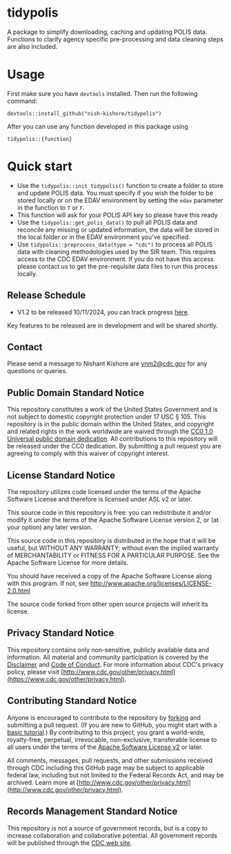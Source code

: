 # tidypolis
A package to simplify downloading, caching and updating POLIS data. Functions 
to clarify agency specific pre-processing and data cleaning steps are also included. 

# Usage
First make sure you have `devtools` installed. Then run the following command: 

```
devtools::install_github("nish-kishore/tidypolis")
```

After you can use any function developed in this package using 

```
tidypolis::{function}
```

# Quick start 
- Use the `tidypolis::init_tidypolis()` function to create a folder to store and update POLIS data. 
You must specify if you wish the folder to be stored locally or on the EDAV environment by setting 
the `edav` parameter in the function to `T` or `F`. 
- This function will ask for your POLIS API key so please have this ready
- Use the `tidypolis::get_polis_data()` to pull all POLIS data and reconcile any missing or updated information, 
the data will be stored in the local folder or in the EDAV environment you've specified. 
- Use `tidypolis::preprocess_data(type = "cdc")` to process all POLIS data with cleaning methodologies 
used by the SIR team. This requires access to the CDC EDAV environment. If you do not have this access please 
contact us to get the pre-requisite data files to run this process locally. 


## Release Schedule

- V1.2 to be released 10/11/2024, you can track progress [here](https://github.com/nish-kishore/tidypolis/milestone/3).

Key features to be released are in development and will be shared shortly. 

## Contact 
Please send a message to Nishant Kishore are ynm2@cdc.gov for any questions or queries. 

## Public Domain Standard Notice
This repository constitutes a work of the United States Government and is not
subject to domestic copyright protection under 17 USC § 105. This repository is in
the public domain within the United States, and copyright and related rights in
the work worldwide are waived through the [CC0 1.0 Universal public domain dedication](https://creativecommons.org/publicdomain/zero/1.0/).
All contributions to this repository will be released under the CC0 dedication. By
submitting a pull request you are agreeing to comply with this waiver of
copyright interest.

## License Standard Notice
The repository utilizes code licensed under the terms of the Apache Software
License and therefore is licensed under ASL v2 or later.

This source code in this repository is free: you can redistribute it and/or modify it under
the terms of the Apache Software License version 2, or (at your option) any
later version.

This source code in this repository is distributed in the hope that it will be useful, but WITHOUT ANY
WARRANTY; without even the implied warranty of MERCHANTABILITY or FITNESS FOR A
PARTICULAR PURPOSE. See the Apache Software License for more details.

You should have received a copy of the Apache Software License along with this
program. If not, see http://www.apache.org/licenses/LICENSE-2.0.html

The source code forked from other open source projects will inherit its license.

## Privacy Standard Notice
This repository contains only non-sensitive, publicly available data and
information. All material and community participation is covered by the
[Disclaimer](https://github.com/CDCgov/template/blob/master/DISCLAIMER.md)
and [Code of Conduct](https://github.com/CDCgov/template/blob/master/code-of-conduct.md).
For more information about CDC's privacy policy, please visit [http://www.cdc.gov/other/privacy.html](https://www.cdc.gov/other/privacy.html).

## Contributing Standard Notice
Anyone is encouraged to contribute to the repository by [forking](https://help.github.com/articles/fork-a-repo)
and submitting a pull request. (If you are new to GitHub, you might start with a
[basic tutorial](https://help.github.com/articles/set-up-git).) By contributing
to this project, you grant a world-wide, royalty-free, perpetual, irrevocable,
non-exclusive, transferable license to all users under the terms of the
[Apache Software License v2](http://www.apache.org/licenses/LICENSE-2.0.html) or
later.

All comments, messages, pull requests, and other submissions received through
CDC including this GitHub page may be subject to applicable federal law, including but not limited to the Federal Records Act, and may be archived. Learn more at [http://www.cdc.gov/other/privacy.html](http://www.cdc.gov/other/privacy.html).

## Records Management Standard Notice
This repository is not a source of government records, but is a copy to increase
collaboration and collaborative potential. All government records will be
published through the [CDC web site](http://www.cdc.gov).


